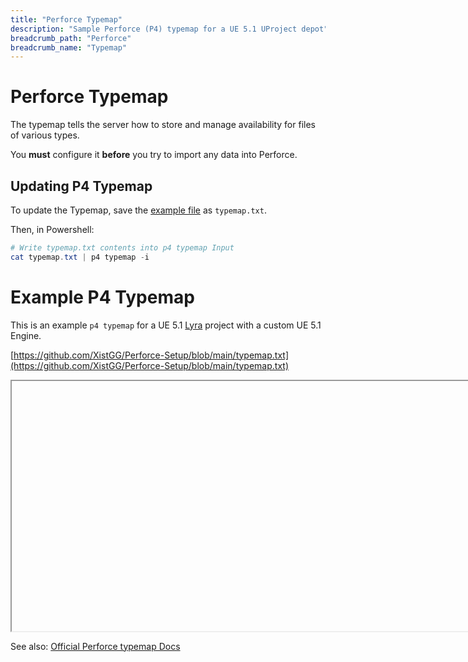 ```yaml
---
title: "Perforce Typemap"
description: "Sample Perforce (P4) typemap for a UE 5.1 UProject depot"
breadcrumb_path: "Perforce"
breadcrumb_name: "Typemap"
---
```


# Perforce Typemap

The typemap tells the server how to store and manage availability for files of various types.

You **must** configure it **before** you try to import any data into Perforce.


## Updating P4 Typemap

To update the Typemap, save the [example file](https://github.com/XistGG/Perforce-Setup/blob/main/typemap.txt)
as `typemap.txt`.

Then, in Powershell:

```powershell
# Write typemap.txt contents into p4 typemap Input
cat typemap.txt | p4 typemap -i
```

<a id='Example'></a>
# Example P4 Typemap

This is an example `p4 typemap` for a UE 5.1 [Lyra](/UE5/LyraStarterGame/) project with a custom UE 5.1 Engine.

[https://github.com/XistGG/Perforce-Setup/blob/main/typemap.txt](https://github.com/XistGG/Perforce-Setup/blob/main/typemap.txt)

<iframe id="github-iframe" src="" width="1000" height="400"></iframe>
<script>
    fetch('https://api.github.com/repos/XistGG/Perforce-Setup/contents/typemap.txt')
        .then(function(response) {
            return response.json();
        }).then(function(data) {
            var iframe = document.getElementById('github-iframe');
            iframe.src = 'data:text/plain;base64,' + encodeURIComponent(data['content']);
        });
</script>

See also: [Official Perforce typemap Docs](https://www.perforce.com/blog/vcs/perforce-p4-typemap)

